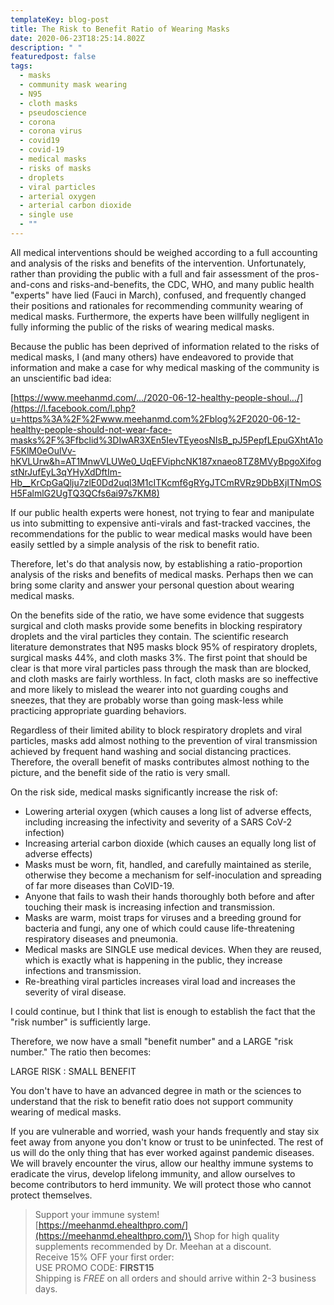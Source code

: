```yaml
---
templateKey: blog-post
title: The Risk to Benefit Ratio of Wearing Masks
date: 2020-06-23T18:25:14.802Z
description: " "
featuredpost: false
tags:
  - masks
  - community mask wearing
  - N95
  - cloth masks
  - pseudoscience
  - corona
  - corona virus
  - covid19
  - covid-19
  - medical masks
  - risks of masks
  - droplets
  - viral particles
  - arterial oxygen
  - arterial carbon dioxide
  - single use
  - ""
---
```

<!--StartFragment-->

All medical interventions should be weighed according to a full accounting and analysis of the risks and benefits of the intervention. Unfortunately, rather than providing the public with a full and fair assessment of the pros-and-cons and risks-and-benefits, the CDC, WHO, and many public health "experts" have lied (Fauci in March), confused, and frequently changed their positions and rationales for recommending community wearing of medical masks. Furthermore, the experts have been willfully negligent in fully informing the public of the risks of wearing medical masks.

Because the public has been deprived of information related to the risks of medical masks, I (and many others) have endeavored to provide that information and make a case for why medical masking of the community is an unscientific bad idea:

[https://www.meehanmd.com/…/2020-06-12-healthy-people-shoul…/](https://l.facebook.com/l.php?u=https%3A%2F%2Fwww.meehanmd.com%2Fblog%2F2020-06-12-healthy-people-should-not-wear-face-masks%2F%3Ffbclid%3DIwAR3XEn5IevTEyeosNIsB_pJ5PepfLEpuGXhtA1oF5KlM0eOulVv-hKVLUrw&h=AT1MnwVLUWe0_UqEFViphcNK187xnaeo8TZ8MVyBpgoXifogstNrJufEyL3qYHyXdDftIm-Hb__KrCpGaQlju7zlE0Dd2uql3M1cITKcmf6gRYgJTCmRVRz9DbBXjITNmOSH5FalmlG2UgTQ3QCfs6ai97s7KM8)

If our public health experts were honest, not trying to fear and manipulate us into submitting to expensive anti-virals and fast-tracked vaccines, the recommendations for the public to wear medical masks would have been easily settled by a simple analysis of the risk to benefit ratio.

Therefore, let's do that analysis now, by establishing a ratio-proportion analysis of the risks and benefits of medical masks. Perhaps then we can bring some clarity and answer your personal question about wearing medical masks.

On the benefits side of the ratio, we have some evidence that suggests surgical and cloth masks provide some benefits in blocking respiratory droplets and the viral particles they contain. The scientific research literature demonstrates that N95 masks block 95% of respiratory droplets, surgical masks 44%, and cloth masks 3%. The first point that should be clear is that more viral particles pass through the mask than are blocked, and cloth masks are fairly worthless. In fact, cloth masks are so ineffective and more likely to mislead the wearer into not guarding coughs and sneezes, that they are probably worse than going mask-less while practicing appropriate guarding behaviors.

Regardless of their limited ability to block respiratory droplets and viral particles, masks add almost nothing to the prevention of viral transmission achieved by frequent hand washing and social distancing practices. Therefore, the overall benefit of masks contributes almost nothing to the picture, and the benefit side of the ratio is very small.

On the risk side, medical masks significantly increase the risk of:

* Lowering arterial oxygen (which causes a long list of adverse effects, including increasing the infectivity and severity of a SARS CoV-2 infection)
* Increasing arterial carbon dioxide (which causes an equally long list of adverse effects)
* Masks must be worn, fit, handled, and carefully maintained as sterile, otherwise they become a mechanism for self-inoculation and spreading of far more diseases than CoVID-19.
* Anyone that fails to wash their hands thoroughly both before and after touching their mask is increasing infection and transmission.
* Masks are warm, moist traps for viruses and a breeding ground for bacteria and fungi, any one of which could cause life-threatening respiratory diseases and pneumonia.
* Medical masks are SINGLE use medical devices. When they are reused, which is exactly what is happening in the public, they increase infections and transmission.
* Re-breathing viral particles increases viral load and increases the severity of viral disease.

I could continue, but I think that list is enough to establish the fact that the "risk number" is sufficiently large.

Therefore, we now have a small "benefit number" and a LARGE "risk number." The ratio then becomes:

LARGE RISK : SMALL BENEFIT

You don't have to have an advanced degree in math or the sciences to understand that the risk to benefit ratio does not support community wearing of medical masks.

If you are vulnerable and worried, wash your hands frequently and stay six feet away from anyone you don't know or trust to be uninfected. The rest of us will do the only thing that has ever worked against pandemic diseases. We will bravely encounter the virus, allow our healthy immune systems to eradicate the virus, develop lifelong immunity, and allow ourselves to become contributors to herd immunity. We will protect those who cannot protect themselves.

<!--EndFragment-->

<!--StartFragment-->

> Support your immune system!\
> [https://meehanmd.ehealthpro.​com/](https://meehanmd.ehealthpro.com/)\
> Shop for high quality supplements recommended by Dr. Meehan at a discount.\
> Receive 15% OFF your first order:\
> USE PROMO CODE: **FIRST15**\
> Shipping is *FREE* on all orders and should arrive within 2-3 business days.

<!--EndFragment-->